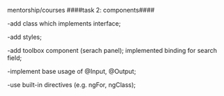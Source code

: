 mentorship/courses ####task 2: components####


-add class which implements interface;

-add styles;

-add toolbox component (serach panel); implemented binding for search field;

-implement base usage of @Input, @Output;

-use built-in directives (e.g. ngFor, ngClass);
